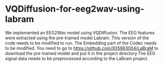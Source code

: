 # VQDiffusion-for-eeg2wav-using-labram
We implemented an EEG2Wav model using VQDiffusion. The EEG features were extracted using the pre-trained model Labram.
This version of the code needs to be modified to run. The Embedding part of the Codec needs to be modified. You need to go to https://github.com/935963004/LaBraM to download the pre-trained model and put it in the project directory.The EEG signal data needs to be preprocessed according to the LaBram project.
